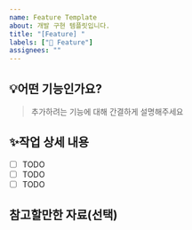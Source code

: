 ```yaml
---
name: Feature Template
about: 개발 구현 템플릿입니다.
title: "[Feature] "
labels: ["🌈 Feature"]
assignees: ""
---
```


## 💡어떤 기능인가요?

> 추가하려는 기능에 대해 간결하게 설명해주세요

## ✨작업 상세 내용

- [ ] TODO
- [ ] TODO
- [ ] TODO

## 참고할만한 자료(선택)
